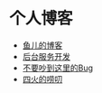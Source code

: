 #   个人博客

-   [鱼儿的博客](https://yuerblog.cc/)
-   [后台服务开发](https://www.servercoder.com/)
-   [不要吵到这里的Bug](http://www.wangtianyi.top/)
-   [四火的唠叨](http://www.raychase.net/)